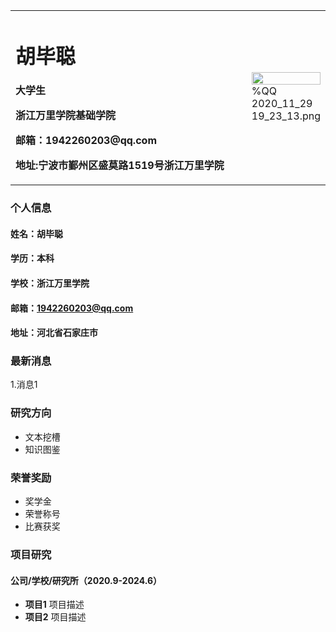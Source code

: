 <table border="0">
  <tr>
    <td width="75%">
      <h1>胡毕聪</h1>
      <p><b>大学生</b></p>
      <p><b>浙江万里学院基础学院</b></p>
      <p><b>邮箱：1942260203@qq.com</b></p>
      <p><b>地址:宁波市鄞州区盛莫路1519号浙江万里学院</b></p>
    </td>
    <td width="25%">
      <img src="/zhengjianzhao.jpg" width="100%">  %QQ 2020_11_29 19_23_13.png
    </td>
  </tr>
</table>

### 个人信息
#### 姓名：胡毕聪
#### 学历：本科
#### 学校：浙江万里学院
#### 邮箱：1942260203@qq.com
#### 地址：河北省石家庄市

### 最新消息
1.消息1

### 研究方向
- 文本挖槽
- 知识图鉴

### 荣誉奖励
- 奖学金
- 荣誉称号
- 比赛获奖

### 项目研究
#### 公司/学校/研究所（2020.9-2024.6）
- **项目1**
项目描述
- **项目2**
项目描述
